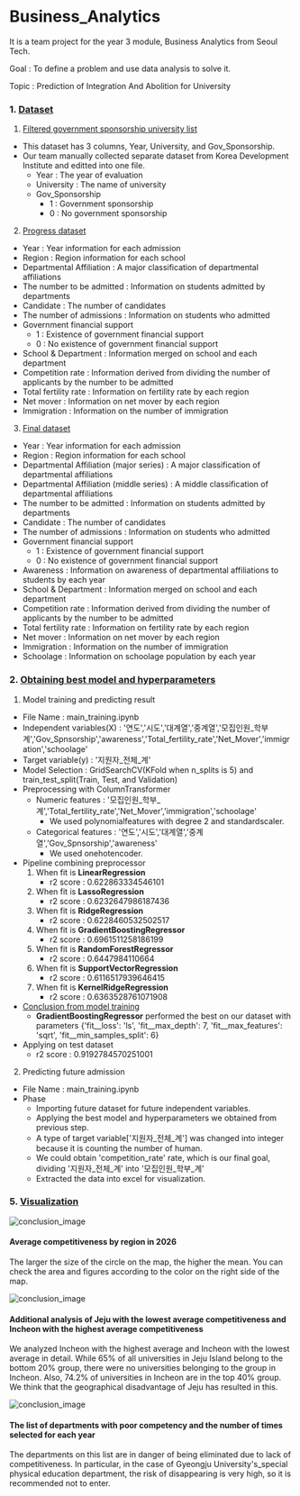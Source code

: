 # Business_Analytics
It is a team project for the year 3 module, Business Analytics from Seoul Tech.

Goal : To define a problem and use data analysis to solve it.

Topic : Prediction of Integration And Abolition for University

### 1. [Dataset][link]
[link]: https://github.com/jeewonkimm2/Business_Analytics/tree/main/Data


1. [Filtered government sponsorship university list][link2]

[link2]: https://github.com/jeewonkimm2/Business_Analytics/tree/main/Data/Filtered_University
- This dataset has 3 columns, Year, University, and Gov_Sponsorship.
- Our team manually collected separate dataset from Korea Development Institute and editted into one file.
  - Year : The year of evaluation
  - University : The name of university
  - Gov_Sponsorship
    - 1 : Government sponsorship
    - 0 : No government sponsorship

2. [Progress dataset][link3]

[link3]: https://github.com/jeewonkimm2/Business_Analytics/tree/main/Data/Progress_Merged_data

+ Year : Year information for each admission
+ Region : Region information for each school
+ Departmental Affiliation : A major classification of departmental affiliations
+ The number to be admitted : Information on students admitted by departments
+ Candidate : The number of candidates
+ The number of admissions : Information on students who admitted
+ Government financial support
    - 1 : Existence of government financial support
    - 0 : No existence of government financial support
+ School & Department : Information merged on school and each department
+ Competition rate : Information derived from dividing the number of applicants by the number to be admitted
+ Total fertility rate : Information on fertility rate by each region
+ Net mover : Information on net mover by each region
+ Immigration : Information on the number of immigration



3. [Final dataset][link4]

[link4]: https://github.com/jeewonkimm2/Business_Analytics/tree/main/Data/Final_dataset


  + Year : Year information for each admission
  + Region : Region information for each school
  + Departmental Affiliation (major series) : A major classification of departmental affiliations 
  + Departmental Affiliation (middle series) : A middle classification of departmental affiliations 
  + The number to be admitted : Information on students admitted by departments
  + Candidate : The number of candidates
  + The number of admissions : Information on students who admitted
  + Government financial support
      - 1 : Existence of government financial support
      - 0 : No existence of government financial support
  + Awareness : Information on awareness of departmental affiliations to students by each year
  + School & Department : Information merged on school and each department
  + Competition rate : Information derived from dividing the number of applicants by the number to be admitted
  + Total fertility rate : Information on fertility rate by each region
  + Net mover : Information on net mover by each region
  + Immigration : Information on the number of immigration
  + Schoolage : Information on schoolage population by each year




### 2. [Obtaining best model and hyperparameters][link6]
[link6]: https://github.com/jeewonkimm2/Business_Analytics/tree/main/Final

1. Model training and predicting result

- File Name : main_training.ipynb
- Independent variables(X) : '연도','시도','대계열','중계열','모집인원_학부계','Gov_Spnsorship','awareness','Total_fertility_rate','Net_Mover','immigration','schoolage'
- Target variable(y) : '지원자_전체_계'
- Model Selection : GridSearchCV(KFold when n_splits is 5) and train_test_split(Train, Test, and Validation)
- Preprocessing with ColumnTransformer
  - Numeric features : '모집인원_학부_계','Total_fertility_rate','Net_Mover','immigration','schoolage'
    - We used polynomialfeatures with degree 2 and standardscaler.
  - Categorical features : '연도','시도','대계열','중계열','Gov_Spnsorship','awareness'
    - We used onehotencoder.
- Pipeline combining preprocessor
  1. When fit is **LinearRegression**
      - r2 score : 0.622863334546101
  2. When fit is **LassoRegression**
      - r2 score : 0.6232647986187436
  3. When fit is **RidgeRegression**
      - r2 score : 0.6228460532502517
  4. When fit is **GradientBoostingRegressor**
      - r2 score : 0.6961511258186199
  5. When fit is **RandomForestRegressor**
      - r2 score : 0.6447984110664
  6. When fit is **SupportVectorRegression**
      - r2 score : 0.6116517939646415
  7. When fit is **KernelRidgeRegression**
      - r2 score : 0.6363528761071908
- <U> Conclusion from model training </U>
  - **GradientBoostingRegressor** performed the best on our dataset with parameters {'fit__loss': 'ls', 'fit__max_depth': 7, 'fit__max_features': 'sqrt', 'fit__min_samples_split': 6}
- Applying on test dataset
  - r2 score : 0.9192784570251001
  
  
2. Predicting future admission
- File Name : main_training.ipynb
- Phase
  - Importing future dataset for future independent variables.
  - Applying the best model and hyperparameters we obtained from previous step.
  - A type of target variable['지원자_전체_계'] was changed into integer because it is counting the number of human.
  - We could obtain 'competition_rate' rate, which is our final goal, dividing '지원자_전체_계' into '모집인원_학부_계'
  - Extracted the data into excel for visualization.

### 5. [Visualization][link7]
[link7]: https://github.com/jeewonkimm2/Business_Analytics/tree/main/Visualization

![conclusion_image](https://github.com/jeewonkimm2/Business_Analytics/blob/main/Visualization/map_image.png)
#### Average competitiveness by region in 2026  
The larger the size of the circle on the map, the higher the mean. You can check the area and figures according to the color on the right side of the map.  

![conclusion_image](https://github.com/jeewonkimm2/Business_Analytics/blob/main/Visualization/pie_chart.png)
#### Additional analysis of Jeju with the lowest average competitiveness and Incheon with the highest average competitiveness  
We analyzed Incheon with the highest average and Incheon with the lowest average in detail. While 65% of all universities in Jeju Island belong to the bottom 20% group, there were no universities belonging to the group in Incheon. Also, 74.2% of universities in Incheon are in the top 40% group.  We think that the geographical disadvantage of Jeju has resulted in this.  

![conclusion_image](https://github.com/jeewonkimm2/Business_Analytics/blob/main/Visualization/image.png)
#### The list of departments with poor competency and the number of times selected for each year  
The departments on this list are in danger of being eliminated due to lack of competitiveness. In particular, in the case of Gyeongju University's_special physical education department, the risk of disappearing is very high, so it is recommended not to enter.  
